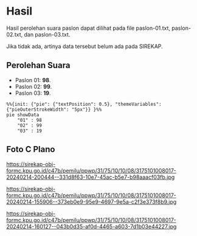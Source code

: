 # Hasil

Hasil perolehan suara paslon dapat dilihat pada file paslon-01.txt, paslon-02.txt, dan paslon-03.txt.

Jika tidak ada, artinya data tersebut belum ada pada SIREKAP.

## Perolehan Suara

 * Paslon 01: **98**.
 * Paslon 02: **99**.
 * Paslon 03: **19**.

```mermaid
%%{init: {"pie": {"textPosition": 0.5}, "themeVariables": {"pieOuterStrokeWidth": "5px"}} }%%
pie showData
    "01" : 98
    "02" : 99
    "03" : 19
```
## Foto C Plano

https://sirekap-obj-formc.kpu.go.id/c47b/pemilu/ppwp/31/75/10/10/08/3175101008017-20240214-200444--331d8f63-10e7-45ac-b5e7-b98aaacf03fb.jpg

https://sirekap-obj-formc.kpu.go.id/c47b/pemilu/ppwp/31/75/10/10/08/3175101008017-20240214-155906--373eb0e9-95e9-4697-9e5a-c2f3e373f8b9.jpg

https://sirekap-obj-formc.kpu.go.id/c47b/pemilu/ppwp/31/75/10/10/08/3175101008017-20240214-160127--043b0d35-af0d-4465-a603-7d1b03e44227.jpg
